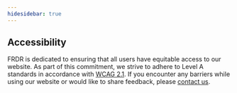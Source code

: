```yaml
---
hidesidebar: true
---
```

## Accessibility

FRDR is dedicated to ensuring that all users have equitable access to our website. As part of this commitment, we strive to adhere to Level A standards in accordance with [WCAG 2.1](https://www.w3.org/TR/WCAG21/). If you encounter any barriers while using our website or would like to share feedback, please [contact us](/repo/contactus).

